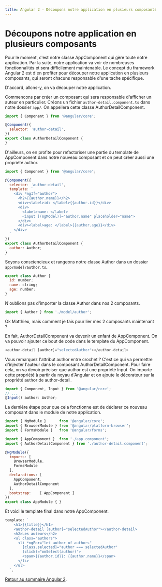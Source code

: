 ```yaml
---
title: Angular 2 - Découpons notre application en plusieurs composants
---
```


# Découpons notre application en plusieurs composants

Pour le moment, c'est notre classe AppComponent qui gère toute notre application. Par la suite, notre application va voir de nombreuses fonctionnalités et sera difficilement maintenable. Le concept du framework Angular 2 est d'en profiter pour découper notre application en plusieurs composants, qui seront chacuns responsable d'une tache spécifique.

D'accord, allons-y, on va découper notre application.

Commencons par créer un composant qui sera responsable d'afficher un auteur en particulier. Créons un fichier ```author-detail.component.ts``` dans notre dossier ```app/```. On appellera cette classe AuthorDetailComponent.

```js
import { Component } from '@angular/core';

@Component({
  selector: 'author-detail',
})
export class AuthorDetailComponent {
}
```

D'ailleurs, on en profite pour refactoriser une partie du template de AppComponent dans notre nouveau composant et on peut créer aussi une propriété author.

```js
import { Component } from '@angular/core';

@Component({
  selector: 'author-detail',
  template: `
    <div *ngIf="author">
      <h2>{{author.name}}</h2>
      <div><label>id: </label>{{author.id}}</div>
      <div>
        <label>name: </label>
        <input [(ngModel)]="author.name" placeholder="name">
      </div>
      <div><label>age: </label>{{author.age}}</div>
    </div>
  `
})
export class AuthorDetailComponent {
  author: Author;
}
```

Soyons consciencieux et rangeons notre classe Author dans un dossier ```app/model/author.ts```.

```js
export class Author {
  id: number;
  name: string;
  age: number;
}
```

N'oublions pas d'importer la classe Author dans nos 2 composants.

```js
import { Author } from './model/author';
```

Ok Matthieu, mais comment je fais pour lier mes 2 composants maintenant ?

En fait, AuthorDetailComponent va devenir un enfant de AppComponent. On va pouvoir ajouter ce bout de code dans le template du AppComponent.

```js
<author-detail [author]="selectedAuthor"></author-detail>
```

Vous remarquez l'attribut author entre crochet ? C'est ce qui va permettre d'injecter l'auteur dans le composant AuthorDetailComponent. Pour faire cela, on va devoir préciser que author est une propriété Input. On importe cette propriété à partir du noyau d'Angular et on ajoute le décorateur sur la propriété author de author-detail.

```js
import { Component, Input } from '@angular/core';
// ...
@Input() author: Author;
```

La dernière étape pour que cela fonctionne est de déclarer ce nouveau composant dans le module de notre application.

```js
import { NgModule }      from '@angular/core';
import { BrowserModule } from '@angular/platform-browser';
import { FormsModule }   from '@angular/forms';

import { AppComponent }  from './app.component';
import { AuthorDetailComponent } from './author-detail.component';

@NgModule({
  imports: [
    BrowserModule,
    FormsModule
  ],
  declarations: [
    AppComponent,
    AuthorDetailComponent
  ],
  bootstrap:    [ AppComponent ]
})
export class AppModule { }
```

Et voici le template final dans notre AppComponent.

```js
template: `
    <h1>{{title}}</h1>
    <author-detail [author]="selectedAuthor"></author-detail>
    <h2>Les auteurs</h2>
    <ul class="authors">
      <li *ngFor="let author of authors"
        [class.selected]="author === selectedAuthor"
        (click)="onSelect(author)">
        <span>{{author.id}}: {{author.name}}</span>
      </li>
    </ul>
  `,
```

<a href="../angular2">Retour au sommaire Angular 2</a>.